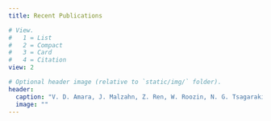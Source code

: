 ```yaml
---
title: Recent Publications

# View.
#   1 = List
#   2 = Compact
#   3 = Card
#   4 = Citation
view: 2

# Optional header image (relative to `static/img/` folder).
header:
  caption: "V. D. Amara, J. Malzahn, Z. Ren, W. Roozin, N. G. Tsagarakis, "On the Efficient Control of Series-Parallel Compliant  Articulated Robots", in IEEE International Conference on Robotics and Automation (ICRA), 2020."
  image: ""
---
```

